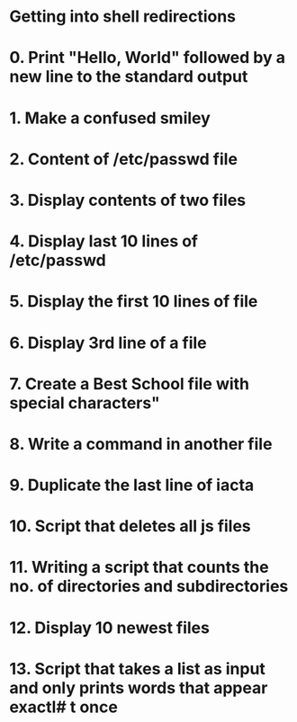 # Getting into shell redirections
# 0. Print "Hello, World" followed by a new line to the standard output
# 1. Make a confused smiley
# 2. Content of /etc/passwd file
# 3. Display contents of two files
# 4. Display last 10 lines of /etc/passwd
# 5. Display the first 10 lines of file  
# 6. Display 3rd line of a file
# 7. Create a Best School file with special characters"
# 8. Write a command in another file
# 9. Duplicate the last line of iacta
# 10. Script that deletes all js files
# 11. Writing a script that counts the no. of directories and subdirectories
# 12. Display 10 newest files
# 13. Script that takes a list as input and only prints words that appear exactl# t once

